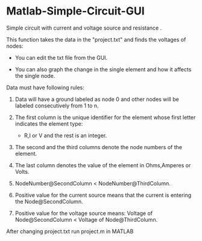 # Matlab-Simple-Circuit-GUI
Simple circuit with current and voltage source and resistance . 

This function takes the data in the "project.txt" and finds the voltages of nodes:

* You can edit the txt file from the GUI.

* You can also graph the change in the single element and how it affects the single node.

Data must have following rules:

1. Data will have a ground labeled as node 0 and other nodes will be labeled consecutively from 1 to n.

2. The first column is the unique identifier for the element whose first letter indicates the element type:

    * R,I or V and the rest is an integer.
    
3. The second and the third columns denote the node numbers of the element.

4. The last column denotes the value of the element in Ohms,Amperes or Volts.

5. NodeNumber@SecondColumn < NodeNumber@ThirdColumn.

6. Positive value for the current source means that the current is entering the Node@SecondColumn.

7. Positive value for the voltage source means: Voltage of Node@SecondColumn < Voltage of Node@ThirdColumn.

After changing project.txt run project.m in MATLAB

